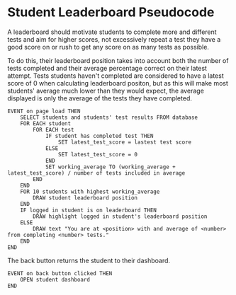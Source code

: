 # Student Leaderboard Pseudocode

A leaderboard should motivate students to complete more and different tests and aim for higher scores, not excessively repeat a test they have a good score on or rush to get any score on as many tests as possible.

To do this, their leaderboard position takes into account both the number of tests completed and their average percentage correct on their latest attempt. Tests students haven't completed are considered to have a latest score of 0 when calculating leaderboard positon, but as this will make most students' average much lower than they would expect, the average displayed is only the average of the tests they have completed.

```
EVENT on page load THEN
	SELECT students and students' test results FROM database
	FOR EACH student
		FOR EACH test
			IF student has completed test THEN
				SET latest_test_score = lastest test score
			ELSE
				SET latest_test_score = 0
			END
			SET working_average TO (working_average + latest_test_score) / number of tests included in average
		END
	END
	FOR 10 students with highest working_average
		DRAW student leaderboard position
	END
	IF logged in student is on leaderboard THEN
		DRAW highlight logged in student's leaderboard position
	ELSE
		DRAW text "You are at <position> with and average of <number> from completing <number> tests."
	END
END
```

The back button returns the student to their dashboard.
```
EVENT on back button clicked THEN
	OPEN student dashboard
END
```
